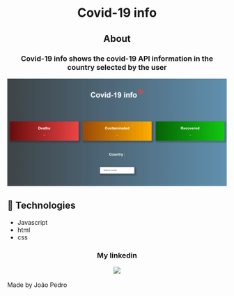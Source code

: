 <h1 align='center'>Covid-19 info</h1>

<h2 align='center'>About</h2>

<h3 align='center'>Covid-19 info shows the covid-19 API information in the country selected by the user</h3>


<img src='img/gif-covid-19-info.gif'>

## 🚀 Technologies

<ul>
    <li>Javascript</li>
    <li>html</li>
    <li>css</li>
</ul>

<div align='center'>
  <h3>My linkedin</h3>
  <a href="https://www.linkedin.com/in/joao-pedro-mello/" target='_blank'><img src='https://img.shields.io/badge/LinkedIn-0077B5?style=for-the-badge&logo=linkedin&logoColor=white'/></a>
</div>

Made by João Pedro
